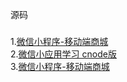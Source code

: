 源码
###
1.[微信小程序-移动端商城](https://github.com/liuxuanqiang/wechat-weapp-mall)<br />
2.[微信小应用学习 cnode版](https://github.com/coolfishstudio/wechat-webapp-cnode)<br />
3.[微信小程序-移动端商城](https://github.com/liuxuanqiang/wechat-weapp-mall)<br />
